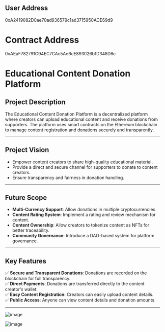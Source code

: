 ## User Address
0xA2419082D0ae70ad936579c1ad3715950ACE69d9
# Contract Address
0xAEaF782791C94EC7CAc5Ae6cE893026b1D348D6c
# Educational Content Donation Platform

## Project Description
The Educational Content Donation Platform is a decentralized platform where creators can upload educational content and receive donations from supporters. The platform uses smart contracts on the Ethereum blockchain to manage content registration and donations securely and transparently.

---

## Project Vision
- Empower content creators to share high-quality educational material.  
- Provide a direct and secure channel for supporters to donate to content creators.  
- Ensure transparency and fairness in donation handling.  

---

## Future Scope
- **Multi-Currency Support**: Allow donations in multiple cryptocurrencies.  
- **Content Rating System**: Implement a rating and review mechanism for content.  
- **Content Ownership**: Allow creators to tokenize content as NFTs for better traceability.  
- **Community Governance**: Introduce a DAO-based system for platform governance.  

---

## Key Features
✅ **Secure and Transparent Donations**: Donations are recorded on the blockchain for full transparency.  
✅ **Direct Payments**: Donations are transferred directly to the content creator's wallet.  
✅ **Easy Content Registration**: Creators can easily upload content details.  
✅ **Public Access**: Anyone can view content details and donation amounts.  

---
![image](https://github.com/user-attachments/assets/24fec1cb-16e7-431e-92cb-bce8f2b6646a)

![image](https://github.com/user-attachments/assets/9e3ee9d7-58c5-4e41-8534-afd0fb39c307)
